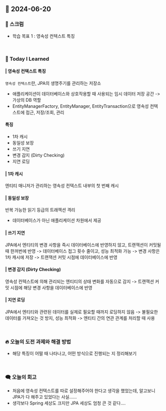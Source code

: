 ## 📆 2024-06-20

### 🔔 스크럼

- 학습 목표 1 : 영속성 컨텍스트 특징

<br/>

### 🚀 Today I Learned

#### | 영속성 컨텍스트 특징

`영속성 컨텍스트`란, JPA의 생명주기를 관리하는 저장소

- 애플리케이션이 데이터베이스와 상호작용할 때 사용되는 임시 데이터 저장 공간 -> 가상의 DB 역할
- EntityManagerFactory, EntityManager, EntityTransaction으로 영속성 컨텍스트에 접근, 저장/조회, 관리

#### 특징

- 1차 캐시
- 동일성 보장
- 쓰기 지연
- 변경 감지 (Dirty Checking)
- 지연 로딩

#### | 1차 캐시

엔티티 매니저가 관리하는 영속성 컨텍스트 내부의 첫 번째 캐시

#### | 동일성 보장

반복 가능한 읽기 등급의 트래잭션 격리

- 데이터베이스가 아닌 애플리케이션 차원에서 제공

#### | 쓰기 지연

JPA에서 엔티티의 변경 사항을 즉시 데이터베이스에 반영하지 않고, 트랜잭션이 커밋될 때 한꺼번에 반영
-> 데이터베이스 접그 횟수 줄이고, 성능 최적화 가능
-> 변경 사항은 1차 캐시에 저장 -> 트랜잭션 커밋 시점에 데이터베이스에 반영

#### | 변경 감지 (Dirty Checking)

영속성 컨텍스트에 의해 관리되는 엔티티의 상태 변화를 자동으로 감지 -> 트랜잭션 커밋 시점에 해당 변경 사항을 데이터베이스에 반영

#### | 지연 로딩

JPA에서 엔티티와 관련된 데이터를 실제로 필요할 때까지 로딩하지 않음
-> 불필요한 데이터를 가져오는 것 방지, 성능 최적화
-> 엔티티 간의 연관 관계를 처리할 때 사용

<br/>

### 🔥 오늘의 도전 과제와 해결 방법

- 해당 특징이 어떨 때 나타나고, 어떤 방식으로 진행되는 지 정리해보기

<br/>

### 🗨️ 오늘의 회고

<!--
- 오늘의 학습 경험에 대한 자유로운 생각이나 느낀 점을 기록합니다.
- 성공적인 점, 개선해야 할 점, 새롭게 시도하고 싶은 방법 등을 포함할 수 있습니다.-->

- 처음에 영속성 컨텍스트를 따로 설정해주어야 한다고 생각을 했었는데, 알고보니 JPA가 다 해주고 있었다는 사실......
- 생각보다 Spring 세상도 크지만 JPA 세상도 엄청 큰 것 같다....
